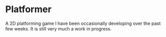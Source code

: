 # Platformer
A 2D platforming game I have been occasionally developing over the past few weeks. It is still very much a work in progress.
